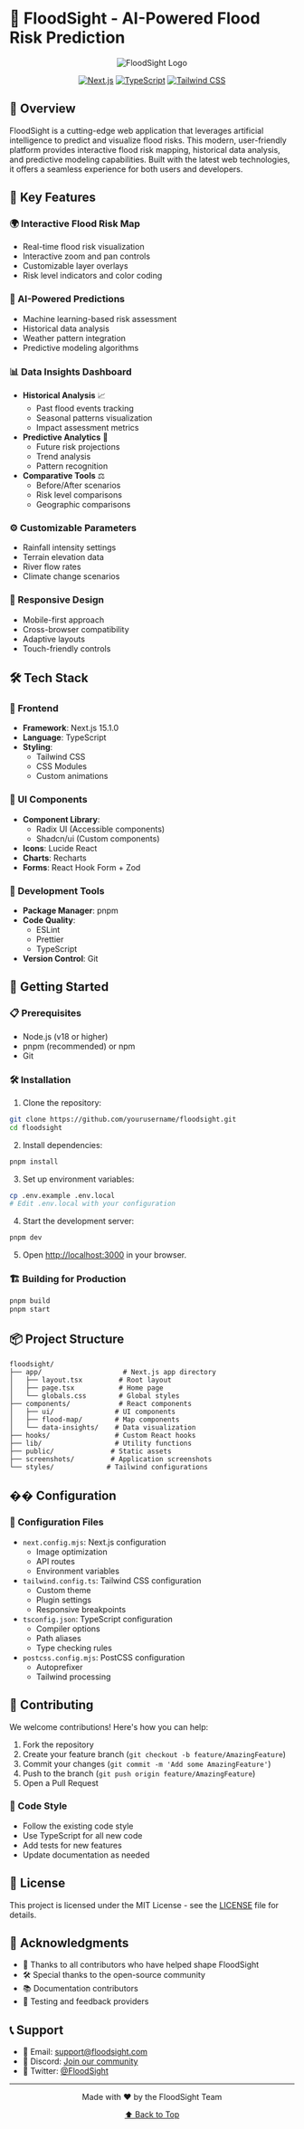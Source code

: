 # 🌊 FloodSight - AI-Powered Flood Risk Prediction

<div align="center">

![FloodSight Logo](screenshots/Menu1.png)

[![Next.js](https://img.shields.io/badge/Next.js-15.1.0-black?logo=next.js)](https://nextjs.org/)
[![TypeScript](https://img.shields.io/badge/TypeScript-5.0-blue?logo=typescript)](https://www.typescriptlang.org/)
[![Tailwind CSS](https://img.shields.io/badge/Tailwind-3.4.17-38B2AC?logo=tailwind-css)](https://tailwindcss.com/)

</div>

## 📝 Overview

FloodSight is a cutting-edge web application that leverages artificial intelligence to predict and visualize flood risks. This modern, user-friendly platform provides interactive flood risk mapping, historical data analysis, and predictive modeling capabilities. Built with the latest web technologies, it offers a seamless experience for both users and developers.

## 🎯 Key Features

### 🌍 Interactive Flood Risk Map
- Real-time flood risk visualization
- Interactive zoom and pan controls
- Customizable layer overlays
- Risk level indicators and color coding

### 🤖 AI-Powered Predictions
- Machine learning-based risk assessment
- Historical data analysis
- Weather pattern integration
- Predictive modeling algorithms

### 📊 Data Insights Dashboard
- **Historical Analysis** 📈
  - Past flood events tracking
  - Seasonal patterns visualization
  - Impact assessment metrics
- **Predictive Analytics** 🔮
  - Future risk projections
  - Trend analysis
  - Pattern recognition
- **Comparative Tools** ⚖️
  - Before/After scenarios
  - Risk level comparisons
  - Geographic comparisons

### ⚙️ Customizable Parameters
- Rainfall intensity settings
- Terrain elevation data
- River flow rates
- Climate change scenarios

### 📱 Responsive Design
- Mobile-first approach
- Cross-browser compatibility
- Adaptive layouts
- Touch-friendly controls

## 🛠️ Tech Stack

### 🎨 Frontend
- **Framework**: Next.js 15.1.0
- **Language**: TypeScript
- **Styling**: 
  - Tailwind CSS
  - CSS Modules
  - Custom animations

### 🧩 UI Components
- **Component Library**: 
  - Radix UI (Accessible components)
  - Shadcn/ui (Custom components)
- **Icons**: Lucide React
- **Charts**: Recharts
- **Forms**: React Hook Form + Zod

### 🔧 Development Tools
- **Package Manager**: pnpm
- **Code Quality**:
  - ESLint
  - Prettier
  - TypeScript
- **Version Control**: Git

## 🚀 Getting Started

### 📋 Prerequisites

- Node.js (v18 or higher)
- pnpm (recommended) or npm
- Git

### 🛠️ Installation

1. Clone the repository:
```bash
git clone https://github.com/yourusername/floodsight.git
cd floodsight
```

2. Install dependencies:
```bash
pnpm install
```

3. Set up environment variables:
```bash
cp .env.example .env.local
# Edit .env.local with your configuration
```

4. Start the development server:
```bash
pnpm dev
```

5. Open [http://localhost:3000](http://localhost:3000) in your browser.

### 🏗️ Building for Production

```bash
pnpm build
pnpm start
```

## 📦 Project Structure

```
floodsight/
├── app/                    # Next.js app directory
│   ├── layout.tsx         # Root layout
│   ├── page.tsx           # Home page
│   └── globals.css        # Global styles
├── components/            # React components
│   ├── ui/               # UI components
│   ├── flood-map/        # Map components
│   └── data-insights/    # Data visualization
├── hooks/                # Custom React hooks
├── lib/                  # Utility functions
├── public/              # Static assets
├── screenshots/         # Application screenshots
└── styles/             # Tailwind configurations
```

## �� Configuration

### 📄 Configuration Files

- `next.config.mjs`: Next.js configuration
  - Image optimization
  - API routes
  - Environment variables
- `tailwind.config.ts`: Tailwind CSS configuration
  - Custom theme
  - Plugin settings
  - Responsive breakpoints
- `tsconfig.json`: TypeScript configuration
  - Compiler options
  - Path aliases
  - Type checking rules
- `postcss.config.mjs`: PostCSS configuration
  - Autoprefixer
  - Tailwind processing

## 🤝 Contributing

We welcome contributions! Here's how you can help:

1. Fork the repository
2. Create your feature branch (`git checkout -b feature/AmazingFeature`)
3. Commit your changes (`git commit -m 'Add some AmazingFeature'`)
4. Push to the branch (`git push origin feature/AmazingFeature`)
5. Open a Pull Request

### 📝 Code Style

- Follow the existing code style
- Use TypeScript for all new code
- Add tests for new features
- Update documentation as needed

## 📄 License

This project is licensed under the MIT License - see the [LICENSE](LICENSE) file for details.

## 🙏 Acknowledgments

- 🌟 Thanks to all contributors who have helped shape FloodSight
- 🛠️ Special thanks to the open-source community
- 📚 Documentation contributors
- 🧪 Testing and feedback providers

## 📞 Support

- 📧 Email: support@floodsight.com
- 💬 Discord: [Join our community](https://discord.gg/floodsight)
- 📱 Twitter: [@FloodSight](https://twitter.com/floodsight)

---

<div align="center">

Made with ❤️ by the FloodSight Team

[⬆ Back to Top](#-floodsight---ai-powered-flood-risk-prediction)

</div> 
